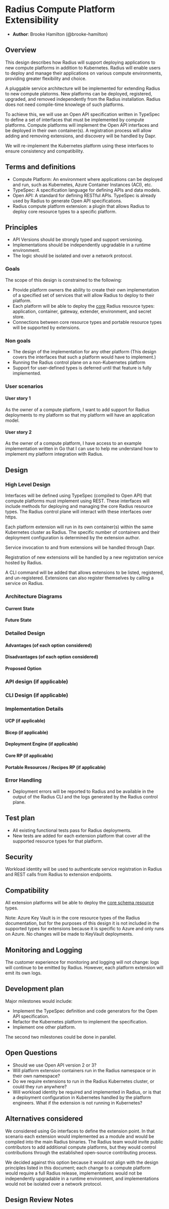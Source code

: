 # Radius Compute Platform Extensibility

* **Author**: Brooke Hamilton (@brooke-hamilton)

## Overview

This design describes how Radius will support deploying applications to new compute platforms in addition to Kubernetes. Radius will enable users to deploy and manage their applications on various compute environments, providing greater flexibility and choice.

A pluggable service architecture will be implemented for extending Radius to new compute platorms. New platforms can be deployed, registered, upgraded, and removed independently from the Radius installation. Radius does not need compile-time knowlege of such platforms.

To achieve this, we will use an Open API specification written in TypeSpec to define a set of interfaces that must be implemented by compute platforms. Compute platforms will implement the Open API interfaces and be deployed in their own container(s). A registration process will allow adding and removing extensions, and discovery will be handled by Dapr.

We will re-implement the Kubernetes platform using these interfaces to ensure consistency and compatibility.

## Terms and definitions

* Compute Platform: An environment where applications can be deployed and run, such as Kubernetes, Azure Container Instances (ACI), etc.
* TypeSpec: A specification language for defining APIs and data models.
* Open API: A standard for defining RESTful APIs. TypeSpec is already used by Radius to generate Open API specifications.
* Radius compute platform extension: a plugin that allows Radius to deploy core resource types to a specific platform.

## Principles

* API Versions should be strongly typed and support versioning.
* Implementations should be independently upgradable in a runtime environment.
* The logic should be isolated and over a network protocol.

### Goals

The scope of this design is constrained to the following:

* Provide platform owners the ability to create their own implementation of a specified set of services that will allow Radius to deploy to their platform.
* Each platform will be able to deploy the [core](https://docs.radapp.io/reference/resource-schema/core-schema/) Radius resource types: application, container, gateway, extender, environment, and secret store.
* Connections between core resource types and portable resource types will be supported by extensions.

### Non goals

* The design of the implementation for any other platform (This design covers the interfaces that such a platform would have to implement.)
* Running the Radius control plane on a non-Kubernetes platform
* Support for user-defined types is deferred until that feature is fully implemented.

### User scenarios

#### User story 1

As the owner of a compute platform, I want to add support for Radius deployments to my platform so that my platform will have an application model.

#### User story 2

As the owner of a compute platform, I have access to an example implementation written in Go that I can use to help me understand how to implement my platform integration with Radius.

## Design

### High Level Design

Interfaces will be defined using TypeSpec (compiled to Open API) that compute platforms must implement using REST. These interfaces will include methods for deploying and managing the core Radius resource types. The Radius control plane will interact with these interfaces over https.

Each platform extension will run in its own container(s) within the same Kubernetes cluster as Radius. The specific number of containers and their deployment configuration is determined by the extension author.

Service invocation to and from extensions will be handled through Dapr.

Registration of new extensions will be handled by a new registration service hosted by Radius.

A CLI command will be added that allows extensions to be listed, registered, and un-registered. Extensions can also register themselves by calling a service on Radius.

### Architecture Diagrams
<!--
Provide a diagram of the system architecture, illustrating how different
components interact with each other in the context of this proposal.

Include separate high level architecture diagram and component specific diagrams, wherever appropriate.
-->

#### Current State


#### Future State


### Detailed Design

<!--
This section should be detailed and thorough enough that another developer
could implement your design and provide enough detail to get a high confidence
estimate of the cost to implement the feature but isn’t as detailed as the 
code. Be sure to also consider testability in your design.

For each change, give each "change" in the proposal its own section and
describe it in enough detail that someone else could implement it. Cover
ALL of the important decisions like names. Your goal is to get an agreement
to proceed with coding and PRs.

If there are alternatives you are considering please include that in the open
questions section. If the product has a layered architecture, it's good to
align these sections with the product's layers. This will help readers use
their current understanding to understand your ideas.

Discuss the rationale behind architectural choices and alternative options 
considered during the design process.
-->

#### Advantages (of each option considered)
<!--
Describe what's good about this plan relative to other options. 
Provides better user experience? Does it feel easy to implement? 
Provides flexibility for future work?
-->

#### Disadvantages (of each option considered)
<!--
Describe what's not ideal about this plan. Does it lock us into a 
particular design for future changes or is it flexible if we were to 
pivot in the future. This is a good place to cover risks.
-->

#### Proposed Option
<!--
Describe the recommended option and provide reasoning behind it.
-->

### API design (if applicable)

<!--
Include if applicable – any design that changes our public REST API, CLI
arguments/commands, or Go APIs for shared components should provide this
section. Write N/A here if not applicable.
- Describe the REST APIs in detail for new resource types or updates to
  existing resource types. E.g. API Path and Sample request and response.
- Describe new commands in the CLI or changes to existing CLI commands.
- Describe the new or modified Go APIs for any shared components.
-->

### CLI Design (if applicable)
<!--
Include if applicable – any design that changes Radius CLI
arguments/commands. Write N/A here if not applicable.
- Describe new commands in the CLI or changes to existing CLI commands.
-->

### Implementation Details
<!--
High level description of updates to each component. Provide information on 
the specific sub-components that will be updated, for example, controller, processor, renderer,
recipe engine, driver, to name a few.
-->

#### UCP (if applicable)
#### Bicep (if applicable)
#### Deployment Engine (if applicable)
#### Core RP (if applicable)
#### Portable Resources / Recipes RP (if applicable)

### Error Handling

* Deployment errors will be reported to Radius and be available in the output of the Radius CLI and the logs generated by the Radius control plane.

## Test plan

* All existing functional tests pass for Radius deployments.
* New tests are added for each extension platform that cover all the supported resource types for that platform.

## Security

Workload identity will be used to authenticate service registration in Radius and REST calls from Radius to extension endpoints.

## Compatibility

All extension platforms will be able to deploy the [core schema resource](https://docs.radapp.io/reference/resource-schema/core-schema/) types.

Note: Azure Key Vault is in the core resource types of the Radius documentation, but for the purposes of this design it is not included in the supported types for extensions because it is specific to Azure and only runs on Azure. No changes will be made to KeyVault deployments.

## Monitoring and Logging

The customer experience for monitoring and logging will not change: logs will continue to be emitted by Radius. However, each platform extension will emit its own logs.
<!--
Include the list of instrumentation such as metric, log, and trace to 
diagnose this new feature. It also describes how to troubleshoot this feature
with the instrumentation. 
-->

## Development plan

Major milestones would include:

* Implement the TypeSpec definition and code generators for the Open API specification.
* Refactor the Kubernetes platform to implement the specification.
* Implement one other platform.

The second two milestones could be done in parallel.

## Open Questions

* Should we use Open API version 2 or 3?
* Will platform extension containers run in the Radius namespace or in their own namespace?
* Do we require extensions to run in the Radius Kubernetes cluster, or could they run anywhere?
* Will workload identity be required and implemented in Radius, or is that a deployment configuration in Kubernetes handled by the platform engineers. What if the extension is not running in Kubernetes?

## Alternatives considered

We considered using Go interfaces to define the extension point. In that scenario each extension would implemented as a module and would be compiled into the main Radius binaries. The Radius team would invite public contributors to add additional compute platforms, but they would control contributions through the established open-source contributing process.

We decided against this option because it would not align with the design principles listed in this document; each change to a compute platform would require a full Radius release, implementations would not be independently upgradable in a runtime environment, and implementations would not be isolated over a network protocol.

## Design Review Notes

<!--
Update this section with the decisions made during the design review meeting. This should be updated before the design is merged.
-->